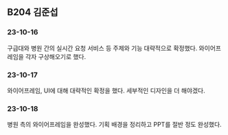 ## B204 김준섭

### 23-10-16
구급대와 병원 간의 실시간 요청 서비스 등 주제와 기능 대략적으로 확정했다.
와이어프레임을 각자 구상해오기로 했다.

### 23-10-17
와이어프레임, UI에 대해 대략적인 확정을 했다.
세부적인 디자인을 더 해야겠다.

### 23-10-18
병원 측의 와이어프레임을 완성했다.
기획 배경을 정리하고 PPT를 절반 정도 완성했다.

